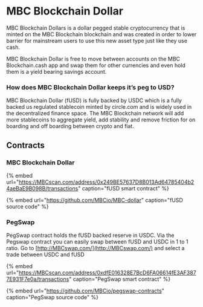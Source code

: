 # MBC Blockchain Dollar

MBC Blockchain Dollars is a dollar pegged stable cryptocurrency that is minted on the MBC Blockchain blockchain and was created in order to lower barrier for mainstream users to use this new asset type just like they use cash.

MBC Blockchain Dollar is free to move between accounts on the MBC Blockchain.cash app and swap them for other currencies and even hold them is a yield bearing savings account.

### How does MBC Blockchain Dollar keeps it’s peg to USD?

MBC Blockchain Dollar \(fUSD\) is fully backed by USDC which is a fully backed us regulated stablecoin minted by circle.com and is widely used in the decentralized finance space. The MBC Blockchain network will add more stablecoins to aggregate yield, add stability and remove friction for on boarding and off boarding between crypto and fiat. 

## Contracts

### MBC Blockchain Dollar

{% embed url="https://MBCscan.com/address/0x249BE57637D8B013Ad64785404b24aeBaE9B098B/transactions" caption="fUSD smart contract" %}

{% embed url="https://github.com/MBCio/MBC-dollar" caption="fUSD source code" %}

### PegSwap

PegSwap contract holds the fUSD backed reserve in USDC. Via the Pegswap contract you can easily swap between fUSD and USDC in 1 to 1 ratio. Go to [http://MBCswap.com/](http://MBCswap.com/) and select a trade between USDC and fUSD

{% embed url="https://MBCscan.com/address/0xdfE016328E7BcD6FA06614fE3AF3877E931F7e0a/transactions" caption="PegSwap smart contract" %}

{% embed url="https://github.com/MBCio/pegswap-contracts" caption="PegSwap source code" %}







